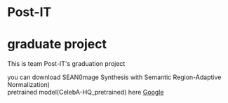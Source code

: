 # Post-IT
graduate project
================
This is team Post-IT's graduation project

you can download SEAN(Image Synthesis with Semantic Region-Adaptive Normalization)<br/>
pretrained model(CelebA-HQ_pretrained) here [Google](https://google.com, "google link")
